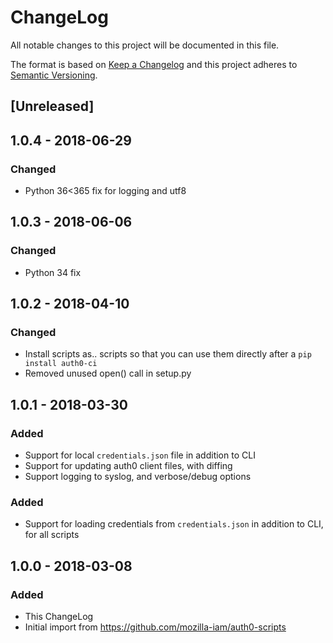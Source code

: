 # ChangeLog 
All notable changes to this project will be documented in this file.

The format is based on [Keep a Changelog](http://keepachangelog.com/en/1.0.0/)
and this project adheres to [Semantic Versioning](http://semver.org/spec/v2.0.0.html).

## [Unreleased]

## 1.0.4 - 2018-06-29
### Changed

- Python 36<365 fix for logging and utf8

## 1.0.3 - 2018-06-06
### Changed

- Python 34 fix

## 1.0.2 - 2018-04-10
### Changed
- Install scripts as.. scripts so that you can use them directly after a `pip install auth0-ci`
- Removed unused open() call in setup.py

## 1.0.1 - 2018-03-30
### Added
- Support for local `credentials.json` file in addition to CLI
- Support for updating auth0 client files, with diffing
- Support logging to syslog, and verbose/debug options

### Added
- Support for loading credentials from `credentials.json` in addition to CLI, for all scripts

## 1.0.0 - 2018-03-08
### Added
- This ChangeLog
- Initial import from https://github.com/mozilla-iam/auth0-scripts
